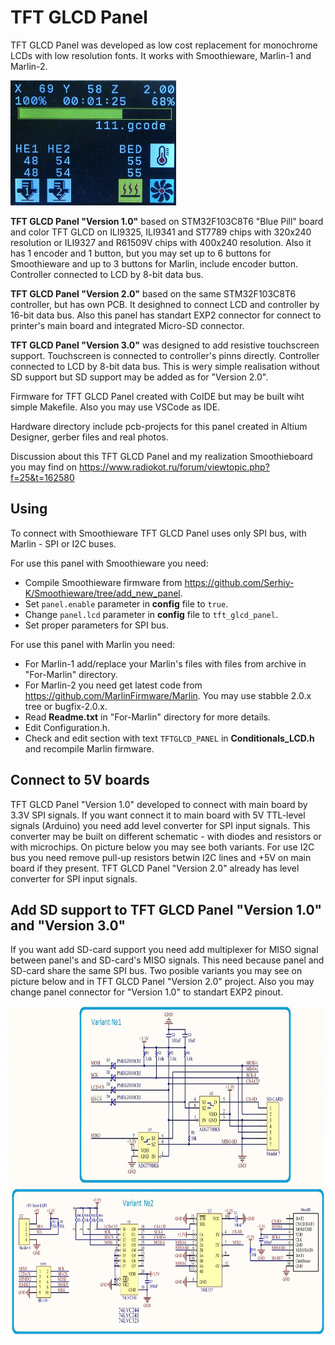 # TFT GLCD Panel
TFT GLCD Panel was developed as low cost replacement for monochrome LCDs with low resolution fonts. It works with Smoothieware, Marlin-1 and Marlin-2.

<img src="./Hardware/Photos/Smoothie-progressbar.jpg"  width="265" height="200">

**TFT GLCD Panel "Version 1.0"** based on STM32F103C8T6 "Blue Pill" board and color TFT GLCD on ILI9325, ILI9341 and ST7789 chips with 320x240 resolution or ILI9327 and R61509V chips with 400x240 resolution. Also it has 1 encoder and 1 button, but you may set up to 6 buttons for Smoothieware and up to 3 buttons for Marlin, include encoder button. Controller connected to LCD by 8-bit data bus.

**TFT GLCD Panel "Version 2.0"** based on the same STM32F103C8T6 controller, but has own PCB. It desighned to connect LCD and controller by 16-bit data bus. Also this panel has standart EXP2 connector for connect to printer's main board and integrated Micro-SD connector.

**TFT GLCD Panel "Version 3.0"** was designed to add resistive touchscreen support. Touchscreen is connected to controller's pinns directly. Controller connected to LCD by 8-bit data bus. This is wery simple realisation without SD support but SD support may be added as for "Version 2.0".

Firmware for TFT GLCD Panel created with CoIDE but may be built wiht simple Makefile. Also you may use VSCode as IDE.

Hardware directory include pcb-projects for this panel created in Altium Designer, gerber files and real photos.

Discussion about this TFT GLCD Panel and my realization Smoothieboard you may find on https://www.radiokot.ru/forum/viewtopic.php?f=25&t=162580

## Using
To connect with Smoothieware TFT GLCD Panel uses only SPI bus, with Marlin - SPI or I2C buses.

For use this panel with Smoothieware you need:
* Compile Smoothieware firmware from https://github.com/Serhiy-K/Smoothieware/tree/add_new_panel.
* Set `panel.enable` parameter in **config** file to `true`.
* Change `panel.lcd` parameter in **config** file to `tft_glcd_panel`.
* Set proper parameters for SPI bus.

For use this panel with Marlin you need:
* For Marlin-1 add/replace your Marlin's files with files from archive in "For-Marlin" directory.
* For Marlin-2 you need get latest code from https://github.com/MarlinFirmware/Marlin. You may use stabble 2.0.x tree or bugfix-2.0.x.
* Read **Readme.txt** in "For-Marlin" directory for more details.
* Edit Configuration.h.
* Check and edit section with text `TFTGLCD_PANEL` in **Conditionals_LCD.h** and recompile Marlin firmware.

## Connect to 5V boards
TFT GLCD Panel "Version 1.0" developed to connect with main board by 3.3V SPI signals. If you want connect it to main board with 5V TTL-level signals (Arduino) you need add level converter for SPI input signals. This converter may be built on different schematic - with diodes and resistors or with microchips. On picture below you may see both variants. For use I2C bus you need remove pull-up resistors betwin I2C lines and +5V on main board if they present. TFT GLCD Panel "Version 2.0" already has level converter for SPI input signals.

## Add SD support to TFT GLCD Panel "Version 1.0" and "Version 3.0"
If you want add SD-card support you need add multiplexer for MISO signal between panel's and SD-card's MISO signals. This need because panel and SD-card share the same SPI bus. Two posible variants you may see on picture below and in TFT GLCD Panel "Version 2.0" project. Also you may change panel connector for "Version 1.0" to standart EXP2 pinout.

<img src="./Hardware/tft-glcd-add_SD.jpg" width="800" height="528">